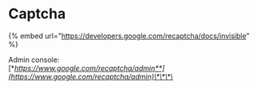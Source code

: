 # Captcha

{% embed url="https://developers.google.com/recaptcha/docs/invisible" %}

Admin console:  
[**https://www.google.com/recaptcha/admin**](https://www.google.com/recaptcha/admin)\*\*\*\*



